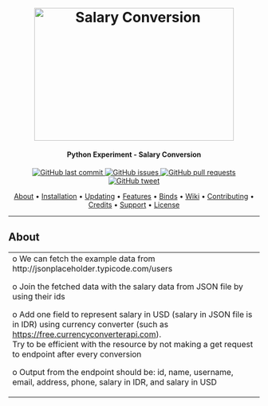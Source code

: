 <h1 align="center">
  <br>
  <a href="https://github.com/haidargit/Python_Experiment-Salary_Conversion"><img src="https://images.unsplash.com/photo-1534951009808-766178b47a4f?ixlib=rb-1.2.1&ixid=MnwxMjA3fDB8MHxwaG90by1wYWdlfHx8fGVufDB8fHx8&auto=format&fit=crop&w=1470&q=80" alt="Salary Conversion" style="width:400px;height:266.67px;"></a>
</h1>
<h4 align="center">Python Experiment - Salary Conversion</h4>
<p align="center">
    <a href="https://github.com/haidargit/Python_Experiment-Salary_Conversion/commits/main">
    <img src="https://img.shields.io/github/last-commit/haidargit/Python_Experiment-Salary_Conversion.svg?style=flat-square&logo=github&logoColor=white"
         alt="GitHub last commit">
    <a href="https://github.com/haidargit/Python_Experiment-Salary_Conversion/issues">
    <img src="https://img.shields.io/github/issues-raw/haidargit/Python_Experiment-Salary_Conversion.svg?style=flat-square&logo=github&logoColor=white"
         alt="GitHub issues">
    <a href="https://github.com/haidargit/Python_Experiment-Salary_Conversion/pulls">
    <img src="https://img.shields.io/github/issues-pr-raw/haidargit/Python_Experiment-Salary_Conversion.svg?style=flat-square&logo=github&logoColor=white"
         alt="GitHub pull requests">
    <a href="https://twitter.com/intent/tweet?text=Try this Salary Conversion:&url=https%3A%2F%2Fgithub.com%2Fhaidargit%2FPython_Experiment-Salary_Conversion">
    <img src="https://img.shields.io/twitter/url/https/github.com/haidargit/Python_Experiment-Salary_Conversion.svg?style=flat-square&logo=twitter"
         alt="GitHub tweet">
</p>
<p align="center">
  <a href="#about">About</a> •
  <a href="#installation">Installation</a> •
  <a href="#updating">Updating</a> •
  <a href="#features">Features</a> •
  <a href="#binds">Binds</a> •
  <a href="#wiki">Wiki</a> •
  <a href="#contributing">Contributing</a> •
  <a href="#credits">Credits</a> •
  <a href="#support">Support</a> •
  <a href="#license">License</a>
</p>

---

## About

<table>
<tr>
<td>
o We can fetch the example data from http://jsonplaceholder.typicode.com/users  

o Join the fetched data with the salary data from JSON file by using their ids

o Add one field to represent salary in USD (salary in JSON file is in IDR) using currency converter (such as https://free.currencyconverterapi.com).  
Try to be efficient with the resource by not making a get request to endpoint after every conversion

o Output from the endpoint should be: id, name, username, email, address, phone, salary in IDR, and salary in USD
</td>
</tr>
</table>
